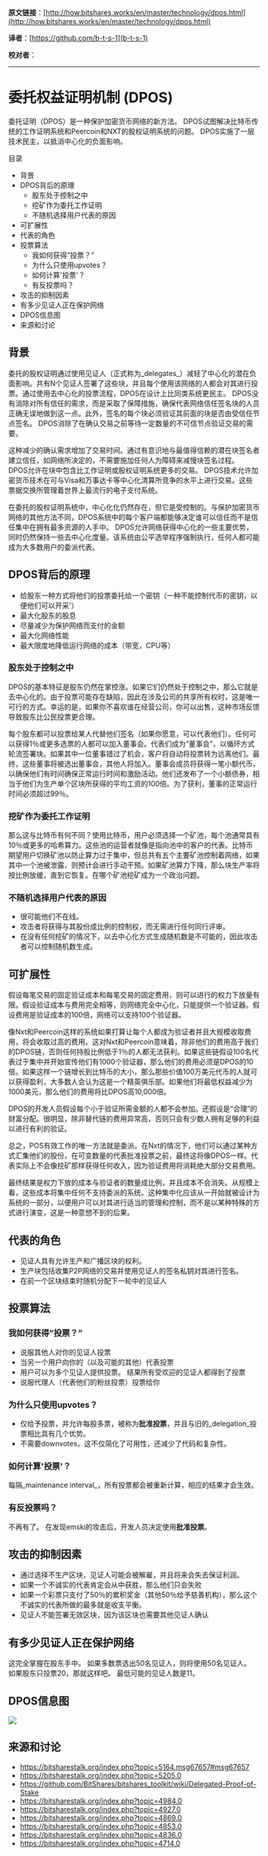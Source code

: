  **原文链接**：[http://how.bitshares.works/en/master/technology/dpos.html](http://how.bitshares.works/en/master/technology/dpos.html)
 
 **译者**：[https://github.com/b-t-s-1](b-t-s-1)
 
 **校对者**： 
  
***   

# 委托权益证明机制 (DPOS)

委托证明（DPOS）是一种保护加密货币网络的新方法。 DPOS试图解决比特币传统的工作证明系统和Peercoin和NXT的股权证明系统的问题。 DPOS实施了一层技术民主，以抵消中心化的负面影响。

目录

* 背景
* DPOS背后的原理
  - 股东处于控制之中
  - 挖矿作为委托工作证明
  - 不随机选择用户代表的原因
* 可扩展性
* 代表的角色
* 投票算法
  - 我如何获得“投票？”
  - 为什么只使用upvotes？
  - 如何计算'投票'？
  - 有反投票吗？
* 攻击的抑制因素
* 有多少见证人正在保护网络
* DPOS信息图
* 来源和讨论

## 背景

委托的股权证明通过使用见证人（正式称为_delegates_）减轻了中心化的潜在负面影响。共有N个见证人签署了这些块，并且每个使用该网络的人都会对其进行投票。通过使用去中心化的投票流程，DPOS在设计上比同类系统更民主。 DPOS没有消除对所有信任的需求，而是采取了保障措施，确保代表网络信任签名块的人员正确无误地做到这一点。此外，签名的每个块必须验证其前面的块是否由受信任节点签名。 DPOS消除了在确认交易之前等待一定数量的不可信节点验证交易的需要。

这种减少的确认需求增加了交易时间。通过有意识地与最值得信赖的潜在块签名者建立信任，如网络所决定的，不需要施加任何人为障碍来减慢块签名过程。 DPOS允许在块中包含比工作证明或股权证明系统更多的交易。 DPOS技术允许加密货币技术在可与Visa和万事达卡等中心化清算所竞争的水平上进行交易。这些票据交换所管理着世界上最流行的电子支付系统。

在委托的股权证明系统中，中心化化仍然存在，但它是受控制的。与保护加密货币网络的其他方法不同，DPOS系统中的每个客户端都能够决定谁可以信任而不是信任集中在拥有最多资源的人手中。 DPOS允许网络获得中心化的一些主要优势，同时仍然保持一些去中心化度量。该系统由公平选举程序强制执行，任何人都可能成为大多数用户的委派代表。

## DPOS背后的原理

* 给股东一种方式将他们的投票委托给一个密钥（一种不能控制代币的密钥，以便他们可以开采'）
* 最大化股东的股息
* 尽量减少为保护网络而支付的金额
* 最大化网络性能
* 最大限度地降低运行网络的成本（带宽，CPU等）

### 股东处于控制之中

DPOS的基本特征是股东仍然在掌控涨。如果它们仍然处于控制之中，那么它就是去中心化的。由于投票可能存在缺陷，因此在涉及公司的共享所有权时，这是唯一可行的方式。幸运的是，如果你不喜欢谁在经营公司，你可以出售，这种市场反馈导致股东比公民投票更合理。

每个股东都可以投票给某人代替他们签名（如果你愿意，可以代表他们）。任何可以获得1％或更多选票的人都可以加入董事会。代表们成为“董事会”，以循环方式轮流签署块。如果其中一位董事错过了机会，客户将自动将投票转为远离他们。最终，这些董事将被选出董事会，其他人将加入。董事会成员将获得一笔小额代币，以确保他们有时间确保正常运行时间和激励活动。他们还发布了一个小额债券，相当于他们为生产单个区块所获得的平均工资的100倍。为了获利，董事的正常运行时间必须超过99％。

### 挖矿作为委托工作证明

那么这与比特币有何不同？使用比特币，用户必须选择一个矿池，每个池通常具有10％或更多的哈希算力。这些池的运营者就像是指向池中的客户的代表。比特币期望用户切换矿池以防止算力过于集中，但总共有五个主要矿池控制着网络，如果其中一个池被泄露，则预计会进行手动干预。如果矿池算力下降，那么块生产率将按比例放缓，直到它恢复。在哪个矿池挖矿成为一个政治问题。

### 不随机选择用户代表的原因

* 很可能他们不在线。
* 攻击者将获得与其股份成比例的控制权，而无需进行任何同行评审。
* 在没有任何挖矿的情况下，以去中心化方式生成随机数是不可能的，因此攻击者可以控制随机数生成。

## 可扩展性

假设每笔交易的固定验证成本和每笔交易的固定费用，则可以进行的权力下放量有限。假设验证成本与费用完全相等，则网络完全中心化，只能提供一个验证器。假设费用是验证成本的100倍，网络可以支持100个验证器。

像Nxt和Peercoin这样的系统如果打算让每个人都成为验证者并且大规模收取费用，将会收取过高的费用。这对Nxt和Peercoin意味着，除非他们的费用高于我们的DPOS链，否则任何持股比例低于1％的人都无法获利。如果这些链假设100名代表过于集中并开始宣传他们有1000个验证器，那么他们的费用必须是DPOS的10倍。如果这样一个链增长到比特币的大小，那么那些价值100万美元代币的人就可以获得盈利，大多数人会认为这是一个精英俱乐部。如果他们将最低权益减少为1000美元，那么他们的费用将比DPOS高10,000倍。

DPOS的开发人员假设每个小于验证所需金额的人都不会参加。还假设是“合理”的财富分配。很明显，除非替代链的费用异常高，否则只会有少数人拥有足够的利益以进行有利的验证。

总之，POS有效工作的唯一方法就是委派。在Nxt的情况下，他们可以通过某种方式汇集他们的股份，在可变数量的代表批准投票之前，最终这将像DPOS一样。代表实际上不会像挖矿那样获得任何收入，因为验证费用将消耗绝大部分交易费用。

最终结果是权力下放的成本与验证者的数量成比例，并且成本不会消失。从规模上看，这些成本将集中任何不支持委派的系统。这种集中化应该从一开始就被设计为系统的一部分，以便用户可以对其进行适当的管理和控制，而不是以某种特殊的方式进行演变，这是一种意想不到的后果。

## 代表的角色

* 见证人具有允许生产和广播区块的权利。
* 生产块包括收集P2P网络的交易并使用见证人的签名私钥对其进行签名。
* 在前一个区块结束时随机分配下一轮中的见证人

## 投票算法

### 我如何获得“投票？”

* 说服其他人对你的见证人投票
* 当另一个用户向你的（以及可能的其他）代表投票
* 用户可以为多个见证人提供投票。 结果所有受欢迎的见证人都得到了投票
* 说服代理人（代表他们的粉丝投票）投票给你

### 为什么只使用upvotes？

* 仅给予投票，并允许每股多票，被称为**批准投票**，并且与旧的_delegation_投票相比具有几个优势。
* 不需要downvotes，这不仅简化了可用性，还减少了代码和复杂性。

### 如何计算'投票'？

每隔_maintenance interval_，所有投票都会被重新计算，相应的结果才会生效。

### 有反投票吗？

不再有了。 在发现emski的攻击后，开发人员决定使用**批准投票**。

## 攻击的抑制因素

* 通过选择不生产区块，见证人可能会被解雇，并且将来会失去保证利润。
* 如果一个不诚实的代表肯定会从中获胜，那么他们只会失败
* 如果一个彩票只支付了50％的累积奖金（其他50％给予慈善机构），那么这个不诚实的代表所做的最多就是收支平衡。
* 见证人不能签署无效区块，因为该区块也需要其他见证人确认

## 有多少见证人正在保护网络

这完全掌握在股东手中。 如果多数票选出50名见证人，则将使用50名见证人。 如果股东只投票20，那就这样吧。 最低可能的见证人数是11。

## DPOS信息图  
![](http://how.bitshares.works/en/master/_images/DPOS-infographic.jpg)

## 来源和讨论

* https://bitsharestalk.org/index.php?topic=5164.msg67657#msg67657
* https://bitsharestalk.org/index.php?topic=5205.0
* https://github.com/BitShares/bitshares_toolkit/wiki/Delegated-Proof-of-Stake
* https://bitsharestalk.org/index.php?topic=4984.0
* https://bitsharestalk.org/index.php?topic=4927.0
* https://bitsharestalk.org/index.php?topic=4869.0
* https://bitsharestalk.org/index.php?topic=4853.0
* https://bitsharestalk.org/index.php?topic=4836.0
* https://bitsharestalk.org/index.php?topic=4714.0